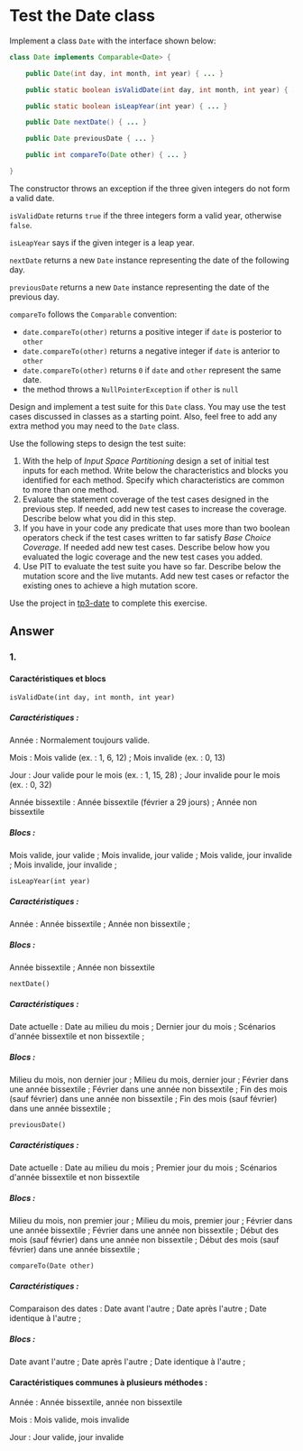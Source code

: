 # Test the Date class

Implement a class `Date` with the interface shown below:

```java
class Date implements Comparable<Date> {

    public Date(int day, int month, int year) { ... }

    public static boolean isValidDate(int day, int month, int year) { ... }

    public static boolean isLeapYear(int year) { ... }

    public Date nextDate() { ... }

    public Date previousDate { ... }

    public int compareTo(Date other) { ... }

}
```

The constructor throws an exception if the three given integers do not form a valid date.

`isValidDate` returns `true` if the three integers form a valid year, otherwise `false`.

`isLeapYear` says if the given integer is a leap year.

`nextDate` returns a new `Date` instance representing the date of the following day.

`previousDate` returns a new `Date` instance representing the date of the previous day.

`compareTo` follows the `Comparable` convention:

* `date.compareTo(other)` returns a positive integer if `date` is posterior to `other`
* `date.compareTo(other)` returns a negative integer if `date` is anterior to `other`
* `date.compareTo(other)` returns `0` if `date` and `other` represent the same date.
* the method throws a `NullPointerException` if `other` is `null` 

Design and implement a test suite for this `Date` class.
You may use the test cases discussed in classes as a starting point. 
Also, feel free to add any extra method you may need to the `Date` class.


Use the following steps to design the test suite:

1. With the help of *Input Space Partitioning* design a set of initial test inputs for each method. Write below the characteristics and blocks you identified for each method. Specify which characteristics are common to more than one method.
2. Evaluate the statement coverage of the test cases designed in the previous step. If needed, add new test cases to increase the coverage. Describe below what you did in this step.
3. If you have in your code any predicate that uses more than two boolean operators check if the test cases written to far satisfy *Base Choice Coverage*. If needed add new test cases. Describe below how you evaluated the logic coverage and the new test cases you added.
4. Use PIT to evaluate the test suite you have so far. Describe below the mutation score and the live mutants. Add new test cases or refactor the existing ones to achieve a high mutation score.

Use the project in [tp3-date](../code/tp3-date) to complete this exercise.

## Answer

### 1.

#### Caractéristiques et blocs

`isValidDate(int day, int month, int year)`

##### Caractéristiques :

Année :
Normalement toujours valide.

Mois :
Mois valide (ex. : 1, 6, 12) ;
Mois invalide (ex. : 0, 13)

Jour :
Jour valide pour le mois (ex. : 1, 15, 28) ;
Jour invalide pour le mois (ex. : 0, 32)

Année bissextile :
Année bissextile (février a 29 jours) ;
Année non bissextile

##### Blocs :

Mois valide, jour valide ;
Mois invalide, jour valide ;
Mois valide, jour invalide ;
Mois invalide, jour invalide ;

`isLeapYear(int year)`

##### Caractéristiques :

Année :
Année bissextile ;
Année non bissextile ;

##### Blocs :

Année bissextile ;
Année non bissextile

`nextDate()`

##### Caractéristiques :

Date actuelle :
Date au milieu du mois ;
Dernier jour du mois ;
Scénarios d'année bissextile et non bissextile ;

##### Blocs :

Milieu du mois, non dernier jour ;
Milieu du mois, dernier jour ;
Février dans une année bissextile ;
Février dans une année non bissextile ;
Fin des mois (sauf février) dans une année non bissextile ;
Fin des mois (sauf février) dans une année bissextile ;

`previousDate()`

##### Caractéristiques :

Date actuelle :
Date au milieu du mois ;
Premier jour du mois ;
Scénarios d'année bissextile et non bissextile

##### Blocs :

Milieu du mois, non premier jour ;
Milieu du mois, premier jour ;
Février dans une année bissextile ;
Février dans une année non bissextile ;
Début des mois (sauf février) dans une année non bissextile ;
Début des mois (sauf février) dans une année bissextile ;

`compareTo(Date other)`

##### Caractéristiques :

Comparaison des dates :
Date avant l'autre ;
Date après l'autre ;
Date identique à l'autre ;

##### Blocs :

Date avant l'autre ;
Date après l'autre ;
Date identique à l'autre ;

#### Caractéristiques communes à plusieurs méthodes :

Année : Année bissextile, année non bissextile

Mois : Mois valide, mois invalide

Jour : Jour valide, jour invalide


